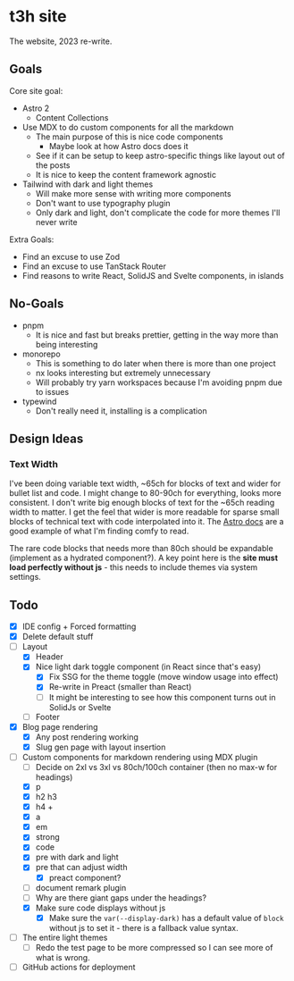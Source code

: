# t3h site

The website, 2023 re-write.

## Goals

Core site goal:

- Astro 2
    - Content Collections
- Use MDX to do custom components for all the markdown
    - The main purpose of this is nice code components
        - Maybe look at how Astro docs does it
    - See if it can be setup to keep astro-specific things like layout out of the posts
    - It is nice to keep the content framework agnostic
- Tailwind with dark and light themes
    - Will make more sense with writing more components
    - Don't want to use typography plugin
    - Only dark and light, don't complicate the code for more themes I'll never write

Extra Goals:

- Find an excuse to use Zod
- Find an excuse to use TanStack Router
- Find reasons to write React, SolidJS and Svelte components, in islands


## No-Goals

- pnpm
  - It is nice and fast but breaks prettier, getting in the way more than being interesting
- monorepo
  - This is something to do later when there is more than one project
  - nx looks interesting but extremely unnecessary
  - Will probably try yarn workspaces because I'm avoiding pnpm due to issues
- typewind
  - Don't really need it, installing is a complication

## Design Ideas

### Text Width

I've been doing variable text width, ~65ch for blocks of text and wider for bullet list and code.
I might change to 80-90ch for everything, looks more consistent.
I don't write big enough blocks of text for the ~65ch reading width to matter.
I get the feel that wider is more readable for sparse small blocks of technical text with code interpolated into it. 
The [Astro docs](https://docs.astro.build/en/install/auto/) are a good example of what I'm finding comfy to read.

The rare code blocks that needs more than 80ch should be expandable (implement as a hydrated component?).
A key point here is the **site must load perfectly without js** - this needs to include themes via system settings.

## Todo

- [x] IDE config + Forced formatting
- [x] Delete default stuff
- [ ] Layout
  - [x] Header
  - [x] Nice light dark toggle component (in React since that's easy)
      - [x] Fix SSG for the theme toggle (move window usage into effect)
      - [x] Re-write in Preact (smaller than React)
      - [ ] It might be interesting to see how this component turns out in SolidJs or Svelte 
  - [ ] Footer 
- [x] Blog page rendering
    - [x] Any post rendering working
    - [x] Slug gen page with layout insertion
- [ ] Custom components for markdown rendering using MDX plugin
    - [ ] Decide on 2xl vs 3xl vs 80ch/100ch container (then no max-w for headings)
    - [x] p
    - [x] h2 h3
    - [x] h4 + 
    - [x] a
    - [x] em
    - [x] strong
    - [x] code
    - [x] pre with dark and light
    - [x] pre that can adjust width
      - [x] preact component?
    - [ ] document remark plugin
    - [ ] Why are there giant gaps under the headings?
    - [x] Make sure code displays without js
        - [x] Make sure the `var(--display-dark)` has a default value of `block` without js to set it - there is a fallback value syntax.
- [ ] The entire light themes
    - [ ] Redo the test page to be more compressed so I can see more of what is wrong.
- [ ] GitHub actions for deployment
